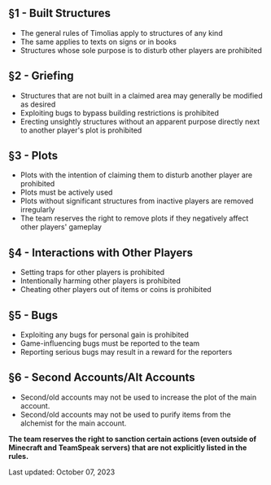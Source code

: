 ## §1 - Built Structures
- The general rules of Timolias apply to structures of any kind
- The same applies to texts on signs or in books
- Structures whose sole purpose is to disturb other players are prohibited

## §2 - Griefing
- Structures that are not built in a claimed area may generally be modified as desired
- Exploiting bugs to bypass building restrictions is prohibited
- Erecting unsightly structures without an apparent purpose directly next to another player's plot is prohibited

## §3 - Plots
- Plots with the intention of claiming them to disturb another player are prohibited
- Plots must be actively used
- Plots without significant structures from inactive players are removed irregularly
- The team reserves the right to remove plots if they negatively affect other players' gameplay

## §4 - Interactions with Other Players
- Setting traps for other players is prohibited
- Intentionally harming other players is prohibited
- Cheating other players out of items or coins is prohibited

## §5 - Bugs
- Exploiting any bugs for personal gain is prohibited
- Game-influencing bugs must be reported to the team
- Reporting serious bugs may result in a reward for the reporters

## §6 - Second Accounts/Alt Accounts
- Second/old accounts may not be used to increase the plot of the main account. 
- Second/old accounts may not be used to purify items from the alchemist for the main account.

<strong>The team reserves the right to sanction certain actions (even outside of Minecraft and TeamSpeak servers) that are not explicitly listed in the rules.</strong>

Last updated: October 07, 2023